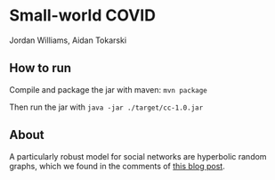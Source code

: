 # Small-world COVID
Jordan Williams, Aidan Tokarski

## How to run
Compile and package the jar with maven: `mvn package`

Then run the jar with `java -jar ./target/cc-1.0.jar`

## About
A particularly robust model for social networks are hyperbolic random graphs, which we found in the comments of [this blog post](http://allendowney.blogspot.com/2016/09/its-small-world-scale-free-network.html).